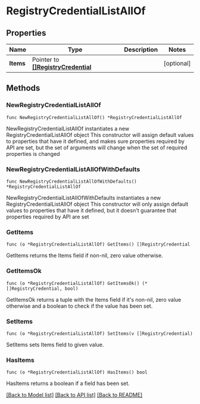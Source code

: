 # RegistryCredentialListAllOf

## Properties

Name | Type | Description | Notes
------------ | ------------- | ------------- | -------------
**Items** | Pointer to [**[]RegistryCredential**](RegistryCredential.md) |  | [optional] 

## Methods

### NewRegistryCredentialListAllOf

`func NewRegistryCredentialListAllOf() *RegistryCredentialListAllOf`

NewRegistryCredentialListAllOf instantiates a new RegistryCredentialListAllOf object
This constructor will assign default values to properties that have it defined,
and makes sure properties required by API are set, but the set of arguments
will change when the set of required properties is changed

### NewRegistryCredentialListAllOfWithDefaults

`func NewRegistryCredentialListAllOfWithDefaults() *RegistryCredentialListAllOf`

NewRegistryCredentialListAllOfWithDefaults instantiates a new RegistryCredentialListAllOf object
This constructor will only assign default values to properties that have it defined,
but it doesn't guarantee that properties required by API are set

### GetItems

`func (o *RegistryCredentialListAllOf) GetItems() []RegistryCredential`

GetItems returns the Items field if non-nil, zero value otherwise.

### GetItemsOk

`func (o *RegistryCredentialListAllOf) GetItemsOk() (*[]RegistryCredential, bool)`

GetItemsOk returns a tuple with the Items field if it's non-nil, zero value otherwise
and a boolean to check if the value has been set.

### SetItems

`func (o *RegistryCredentialListAllOf) SetItems(v []RegistryCredential)`

SetItems sets Items field to given value.

### HasItems

`func (o *RegistryCredentialListAllOf) HasItems() bool`

HasItems returns a boolean if a field has been set.


[[Back to Model list]](../README.md#documentation-for-models) [[Back to API list]](../README.md#documentation-for-api-endpoints) [[Back to README]](../README.md)


